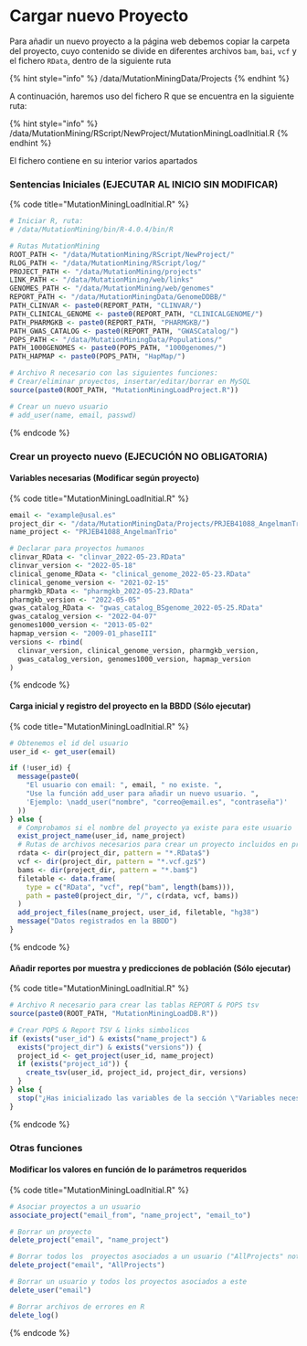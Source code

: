 # Cargar nuevo Proyecto

Para añadir un nuevo proyecto a la página web debemos copiar la carpeta del proyecto, cuyo contenido se divide en diferentes archivos `bam`, `bai`, `vcf` y el fichero `RData`, dentro de la siguiente ruta

{% hint style="info" %}
/data/MutationMiningData/Projects
{% endhint %}

A continuación, haremos uso del fichero R que se encuentra en la siguiente ruta:

{% hint style="info" %}
/data/MutationMining/RScript/NewProject/MutationMiningLoadInitial.R
{% endhint %}

El fichero contiene en su interior varios apartados

### Sentencias Iniciales (EJECUTAR AL INICIO SIN MODIFICAR)

{% code title="MutationMiningLoadInitial.R" %}
```r
# Iniciar R, ruta:
# /data/MutationMining/bin/R-4.0.4/bin/R

# Rutas MutationMining
ROOT_PATH <- "/data/MutationMining/RScript/NewProject/"
RLOG_PATH <- "/data/MutationMining/RScript/log/"
PROJECT_PATH <- "/data/MutationMining/projects"
LINK_PATH <- "/data/MutationMining/web/links"
GENOMES_PATH <- "/data/MutationMining/web/genomes"
REPORT_PATH <- "/data/MutationMiningData/GenomeDDBB/"
PATH_CLINVAR <- paste0(REPORT_PATH, "CLINVAR/")
PATH_CLINICAL_GENOME <- paste0(REPORT_PATH, "CLINICALGENOME/")
PATH_PHARMGKB <- paste0(REPORT_PATH, "PHARMGKB/")
PATH_GWAS_CATALOG <- paste0(REPORT_PATH, "GWASCatalog/")
POPS_PATH <- "/data/MutationMiningData/Populations/"
PATH_1000GENOMES <- paste0(POPS_PATH, "1000genomes/")
PATH_HAPMAP <- paste0(POPS_PATH, "HapMap/")

# Archivo R necesario con las siguientes funciones:
# Crear/eliminar proyectos, insertar/editar/borrar en MySQL
source(paste0(ROOT_PATH, "MutationMiningLoadProject.R"))

# Crear un nuevo usuario
# add_user(name, email, passwd)
```
{% endcode %}

### Crear un proyecto nuevo (EJECUCIÓN NO OBLIGATORIA)

#### Variables necesarias (Modificar según proyecto)

{% code title="MutationMiningLoadInitial.R" %}
```r
email <- "example@usal.es"
project_dir <- "/data/MutationMiningData/Projects/PRJEB41088_AngelmanTrio"
name_project <- "PRJEB41088_AngelmanTrio"

# Declarar para proyectos humanos
clinvar_RData <- "clinvar_2022-05-23.RData"
clinvar_version <- "2022-05-18"
clinical_genome_RData <- "clinical_genome_2022-05-23.RData"
clinical_genome_version <- "2021-02-15"
pharmgkb_RData <- "pharmgkb_2022-05-23.RData"
pharmgkb_version <- "2022-05-05"
gwas_catalog_RData <- "gwas_catalog_BSgenome_2022-05-25.RData"
gwas_catalog_version <- "2022-04-07"
genomes1000_version <- "2013-05-02"
hapmap_version <- "2009-01_phaseIII"
versions <- rbind(
  clinvar_version, clinical_genome_version, pharmgkb_version,
  gwas_catalog_version, genomes1000_version, hapmap_version
)
```
{% endcode %}

#### Carga inicial y registro del proyecto en la BBDD (Sólo ejecutar)

{% code title="MutationMiningLoadInitial.R" %}
```r
# Obtenemos el id del usuario
user_id <- get_user(email)

if (!user_id) {
  message(paste0(
    "El usuario con email: ", email, " no existe. ",
    "Use la función add_user para añadir un nuevo usuario. ",
    'Ejemplo: \nadd_user("nombre", "correo@email.es", "contraseña")'
  ))
} else {
  # Comprobamos si el nombre del proyecto ya existe para este usuario
  exist_project_name(user_id, name_project)
  # Rutas de archivos necesarios para crear un proyecto incluidos en project_dir
  rdata <- dir(project_dir, pattern = "*.RData$")
  vcf <- dir(project_dir, pattern = "*.vcf.gz$")
  bams <- dir(project_dir, pattern = "*.bam$")
  filetable <- data.frame(
    type = c("RData", "vcf", rep("bam", length(bams))),
    path = paste0(project_dir, "/", c(rdata, vcf, bams))
  )
  add_project_files(name_project, user_id, filetable, "hg38")
  message("Datos registrados en la BBDD")
}
```
{% endcode %}

#### Añadir reportes por muestra y predicciones de población (Sólo ejecutar)

{% code title="MutationMiningLoadInitial.R" %}
```r
# Archivo R necesario para crear las tablas REPORT & POPS tsv
source(paste0(ROOT_PATH, "MutationMiningLoadDB.R"))

# Crear POPS & Report TSV & links simbolicos
if (exists("user_id") & exists("name_project") &
  exists("project_dir") & exists("versions")) {
  project_id <- get_project(user_id, name_project)
  if (exists("project_id")) {
    create_tsv(user_id, project_id, project_dir, versions)
  }
} else {
  stop("¿Has inicializado las variables de la sección \"Variables necesarias\"?")
}
```
{% endcode %}

### Otras funciones

#### Modificar los valores en función de lo parámetros requeridos

{% code title="MutationMiningLoadInitial.R" %}
```r
# Asociar proyectos a un usuario
associate_project("email_from", "name_project", "email_to")

# Borrar un proyecto
delete_project("email", "name_project")

# Borrar todos los  proyectos asociados a un usuario ("AllProjects" not change)
delete_project("email", "AllProjects")

# Borrar un usuario y todos los proyectos asociados a este
delete_user("email")

# Borrar archivos de errores en R
delete_log()
```
{% endcode %}
